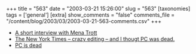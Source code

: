 +++
title = "563"
date = "2003-03-21 15:26:00"
slug = "563"
[taxonomies]
tags = ['general']
[extra]
show_comments = "false"
comments_file = "/content/blog/2003/03/2003-03-21-563-comments.csv"
+++

- [A short interview with Mena Trott](http://www.waferbaby.com/corner/menatrott/ "Mena Trott")
- [The New York Times – crazy editing – and I thougt <abbr title="political correctness">PC</abbr> was dead.](http://www.spectator.co.uk/article.php3?table=old&section=current&issue=2003-03-22&id=2907 "Gee, this is great!")
- [PC is dead](http://www.textism.com/article/693/ "and now, for the truth")
